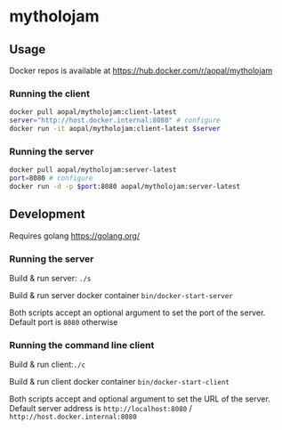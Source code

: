 # mytholojam

## Usage

Docker repos is available at https://hub.docker.com/r/aopal/mytholojam

### Running the client


```bash
docker pull aopal/mytholojam:client-latest
server="http://host.docker.internal:8080" # configure
docker run -it aopal/mytholojam:client-latest $server
```

### Running the server

```bash
docker pull aopal/mytholojam:server-latest
port=8080 # configure
docker run -d -p $port:8080 aopal/mytholojam:server-latest
```


## Development

Requires golang https://golang.org/

### Running the server

Build & run server: `./s`

Build & run server docker container `bin/docker-start-server`

Both scripts accept an optional argument to set the port of the server. Default port is `8080` otherwise

### Running the command line client

Build & run client:`./c`

Build & run client docker container `bin/docker-start-client`

Both scripts accept and optional argument to set the URL of the server. Default server address is `http://localhost:8080` / `http://host.docker.internal:8080`

